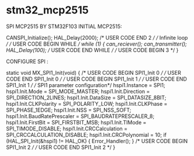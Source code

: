 # stm32_mcp2515
SPI MCP2515 BY STM32F103 
INITIAL MCP2515:

CANSPI_Initialize();
HAL_Delay(2000);
/* USER CODE END 2 */
/* Infinite loop */
/* USER CODE BEGIN WHILE */
  while (1)
  {
can_reciever();
can_transmitter();
    HAL_Delay(100);
    /* USER CODE END WHILE */
    /* USER CODE BEGIN 3 */
  }


CONFIGURE SPI :

static void MX_SPI1_Init(void)
{
  /* USER CODE BEGIN SPI1_Init 0 */
  /* USER CODE END SPI1_Init 0 */
  /* USER CODE BEGIN SPI1_Init 1 */
  /* USER CODE END SPI1_Init 1 */
  /* SPI1 parameter configuration*/
  hspi1.Instance = SPI1;
  hspi1.Init.Mode = SPI_MODE_MASTER;
  hspi1.Init.Direction = SPI_DIRECTION_2LINES;
  hspi1.Init.DataSize = SPI_DATASIZE_8BIT;
  hspi1.Init.CLKPolarity = SPI_POLARITY_LOW;
  hspi1.Init.CLKPhase = SPI_PHASE_1EDGE;
  hspi1.Init.NSS = SPI_NSS_SOFT;
  hspi1.Init.BaudRatePrescaler = SPI_BAUDRATEPRESCALER_8;
  hspi1.Init.FirstBit = SPI_FIRSTBIT_MSB;
  hspi1.Init.TIMode = SPI_TIMODE_DISABLE;
  hspi1.Init.CRCCalculation = SPI_CRCCALCULATION_DISABLE;
  hspi1.Init.CRCPolynomial = 10;
  if (HAL_SPI_Init(&hspi1) != HAL_OK)
  {
    Error_Handler();
  }
  /* USER CODE BEGIN SPI1_Init 2 */
  /* USER CODE END SPI1_Init 2 */
}
